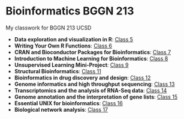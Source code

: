 # Bioinformatics BGGN 213
My classwork for BGGN 213 UCSD

- **Data exploration and visualization in R**: [Class 5](https://github.com/lmwaters/bggn213/blob/master/BGGN%20213%20class5/mapcolor_markdown.md)
- **Writing Your Own R Functions**: [Class 6](https://github.com/lmwaters/bggn213/blob/master/BGGN_213_class6_homework/BGGN_213_class6_homework.md)
- **CRAN and Bioconductor Packages for Bioinformatics**: [Class 7](https://github.com/lmwaters/bggn213/blob/master/BGGN_213_class7/Class_7.md)
- **Introduction to Machine Learning for Bioinformatics**: [Class 8](https://github.com/lmwaters/bggn213/blob/master/BGGN_213_class8/BGGN_213_class8.md)
- **Unsupervised Learning Mini-Project**: [Class 9](https://github.com/lmwaters/bggn213/blob/master/BGGN_213_class9/BGGN_213_class9.md)
- **Structural Bioinformatics**: [Class 11](https://github.com/lmwaters/bggn213/blob/master/BGGN_213_class11/BGGN_213_class11.md)
- **Bioinformatics in drug discovery and design**: [Class 12](https://github.com/lmwaters/bggn213/blob/master/BGGN_213_class12/BGGN_213_class12.md)
- **Genome informatics and high throughput sequencing**: [Class 13](https://github.com/lmwaters/bggn213/blob/master/BGGN_213_class13/BGGN_213_class13.md)
- **Transcriptomics and the analysis of RNA-Seq data**: [Class 14](https://github.com/lmwaters/bggn213/blob/master/BGGN_213_class14/BGGN_213_class14.md)
- **Genome annotation and the interpretation of gene lists**: [Class 15](https://github.com/lmwaters/bggn213/blob/master/BGGN_213_class15/BGGN_213_class15.md)
- **Essential UNIX for bioinformatics**: [Class 16](https://github.com/lmwaters/bggn213/blob/master/BGGN_213_class16/BGGN_213_class16.md)
- **Biological network analysis**: [Class 17](https://github.com/lmwaters/bggn213/blob/master/BGGN_213_class17/BGGN_213_class17.md)

